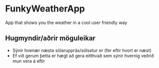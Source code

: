 # FunkyWeatherApp
App that shows you the weather in a cool user friendly way

## Hugmyndir/aðrir möguleikar
- Sýnir hvenær næsta sólarupprás/sólsetur er (fer eftir hvort er næst)
- Ef við gerum þetta er hægt að gera eitthvað sem sýnir hvernig veðrið mun vera á eftir

